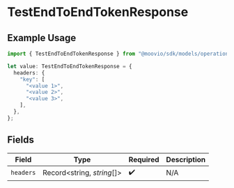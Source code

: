 # TestEndToEndTokenResponse

## Example Usage

```typescript
import { TestEndToEndTokenResponse } from "@moovio/sdk/models/operations";

let value: TestEndToEndTokenResponse = {
  headers: {
    "key": [
      "<value 1>",
      "<value 2>",
      "<value 3>",
    ],
  },
};
```

## Fields

| Field                      | Type                       | Required                   | Description                |
| -------------------------- | -------------------------- | -------------------------- | -------------------------- |
| `headers`                  | Record<string, *string*[]> | :heavy_check_mark:         | N/A                        |